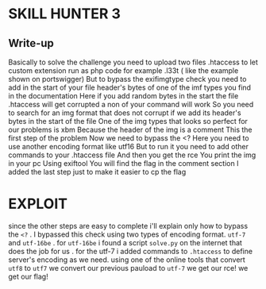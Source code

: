 # SKILL HUNTER 3

## Write-up
Basically to solve the challenge you need to upload two files
.htaccess to let custom extension run as php code for example .l33t ( like the example shown on portswigger)
But to bypass the exifimgtype check you need to add in the start of your file header's bytes of one of the imf types you find in the documentation
Here if you add random bytes in the start the file .htaccess will get corrupted a non of your command will work
So you need to search for an img format that does not corrupt if we add its header's bytes in the start of the file
One of the img types that looks so perfect for our problems is xbm
Because the header of the img is a comment
This the first step of the problem
Now we need to bypass the <?
Here you need to use another encoding format like utf16 
But to run it you need to add other commands to your .htaccess file
And then you get the rce 
You print the img in your pc
Using exiftool 
You will find the flag in the comment section
I added the last step just to make it easier to cp the flag

# EXPLOIT
 since the other steps are easy to complete i'll explain only  how to bypass the `<?` . I bypassed this check using two types of encoding format. `utf-7` and `utf-16be` . for `utf-16be` i found a script `solve.py` on the internet that does the job for us .
for the utf-7 i added commands to  `.htaccess` to define server's encoding as we need.
using one of the online tools that convert `utf8` to `utf7` we convert our previous pauload to `utf-7` 
we get our rce! we get our flag!


